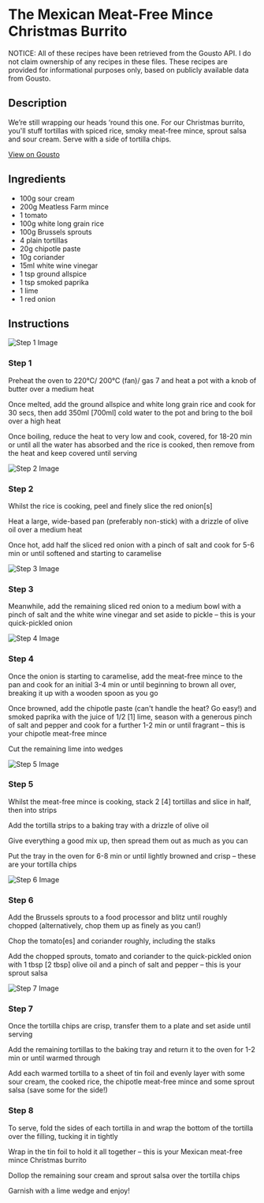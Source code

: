 # The Mexican Meat-Free Mince Christmas Burrito 

NOTICE: All of these recipes have been retrieved from the Gousto API. I do not claim ownership of any recipes in these files. These recipes are provided for informational purposes only, based on publicly available data from Gousto.

## Description

We’re still wrapping our heads ‘round this one. For our Christmas burrito, you'll stuff tortillas with spiced rice, smoky meat-free mince, sprout salsa and sour cream. Serve with a side of tortilla chips. 

[View on Gousto](https://www.gousto.co.uk/recipes/cookbook/the-mexican-meat-free-mince-christmas-burrito)

## Ingredients

- 100g sour cream
- 200g Meatless Farm mince
- 1 tomato
- 100g white long grain rice
- 100g Brussels sprouts
- 4 plain tortillas
- 20g chipotle paste
- 10g coriander
- 15ml white wine vinegar
- 1 tsp ground allspice
- 1 tsp smoked paprika
- 1 lime
- 1 red onion

## Instructions

![Step 1 Image](https://production-media.gousto.co.uk/cms/recipe-step-image/step-1-1637061920377-x200.jpg)

### Step 1

Preheat the oven to 220°C/ 200°C (fan)/ gas 7 and heat a pot with a knob of butter over a medium heat

Once melted, add the ground allspice and white long grain rice and cook for 30 secs, then add 350ml <span class="text-danger">[700ml]</span> cold water to the pot and bring to the boil over a high heat

Once boiling, reduce the heat to very low and cook, covered, for 18-20 min or until all the water has absorbed and the rice is cooked, then remove from the heat and keep covered until serving

![Step 2 Image](https://production-media.gousto.co.uk/cms/recipe-step-image/step-2-1637061923646-x200.jpg)

### Step 2

Whilst the rice is cooking, peel and finely slice the red onion<span class="text-danger">[s]</span>

Heat a large, wide-based pan (preferably non-stick) with a drizzle of olive oil over a medium heat

Once hot, add half the sliced red onion with a pinch of salt and cook for 5-6 min or until softened and starting to caramelise

![Step 3 Image](https://production-media.gousto.co.uk/cms/recipe-step-image/step-3-1637061926229-x200.jpg)

### Step 3

Meanwhile, add the remaining sliced red onion to a medium bowl with a pinch of salt and the white wine vinegar and set aside to pickle – this is your quick-pickled onion

![Step 4 Image](https://production-media.gousto.co.uk/cms/recipe-step-image/step-4-1637061929739-x200.jpg)

### Step 4

Once the onion is starting to caramelise, add the meat-free mince to the pan and cook for an initial 3-4 min or until beginning to brown all over, breaking it up with a wooden spoon as you go

Once browned, add the chipotle paste (can't handle the heat? Go easy!) and smoked paprika with the juice of 1/2 <span class="text-danger">[1]</span> lime, season with a generous pinch of salt and pepper and cook for a further 1-2 min or until fragrant – this is your chipotle meat-free mince

Cut the remaining lime into wedges

![Step 5 Image](https://production-media.gousto.co.uk/cms/recipe-step-image/step-5-1637061932004-x200.jpg)

### Step 5

Whilst the meat-free mince is cooking, stack 2 <span class="text-danger">[4]</span> tortillas and slice in half, then into strips

Add the tortilla strips to a baking tray with a drizzle of olive oil

Give everything a good mix up, then spread them out as much as you can

Put the tray in the oven for 6-8 min or until lightly browned and crisp – these are your tortilla chips

![Step 6 Image](https://production-media.gousto.co.uk/cms/recipe-step-image/step-6-1637061935394-x200.jpg)

### Step 6

Add the Brussels sprouts to a food processor and blitz until roughly chopped (alternatively, chop them up as finely as you can!)

Chop the tomato<span class="text-danger">[es]</span> and coriander roughly, including the stalks

Add the chopped sprouts, tomato and coriander to the quick-pickled onion with 1 tbsp <span class="text-danger">[2 tbsp]</span> olive oil and a pinch of salt and pepper – this is your sprout salsa

![Step 7 Image](https://production-media.gousto.co.uk/cms/recipe-step-image/step-7-1637061937853-x200.jpg)

### Step 7

Once the tortilla chips are crisp, transfer them to a plate and set aside until serving

Add the remaining tortillas to the baking tray and return it to the oven for 1-2 min or until warmed through

Add each warmed tortilla to a sheet of tin foil and evenly layer with some sour cream, the cooked rice, the chipotle meat-free mince and some sprout salsa (save some for the side!)

### Step 8

To serve, fold the sides of each tortilla in and wrap the bottom of the tortilla over the filling, tucking it in tightly

Wrap in the tin foil to hold it all together – this is your Mexican meat-free mince Christmas burrito

Dollop the remaining sour cream and sprout salsa over the tortilla chips

Garnish with a lime wedge and enjoy!

